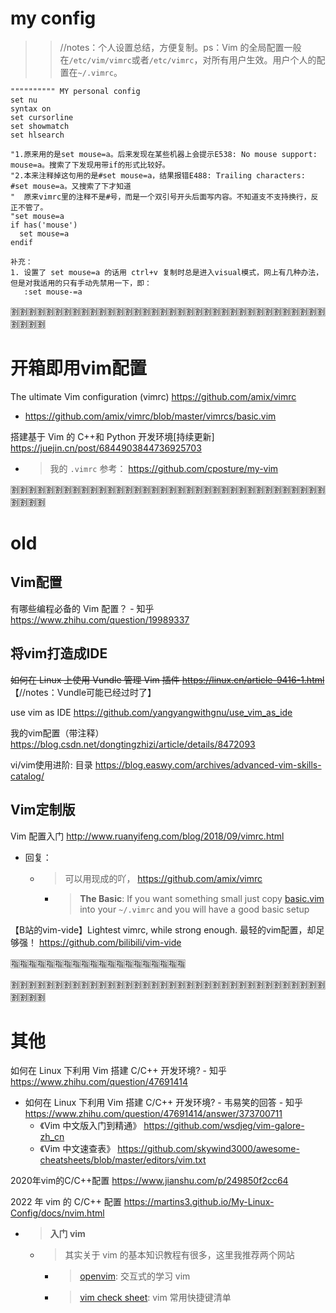 
# my config

>> //notes：个人设置总结，方便复制。ps：Vim 的全局配置一般在`/etc/vim/vimrc`或者`/etc/vimrc`，对所有用户生效。用户个人的配置在`~/.vimrc`。
```vim
"""""""""" MY personal config
set nu
syntax on
set cursorline
set showmatch
set hlsearch

"1.原来用的是set mouse=a。后来发现在某些机器上会提示E538: No mouse support: mouse=a。搜索了下发现用带if的形式比较好。
"2.本来注释掉这句用的是#set mouse=a，结果报错E488: Trailing characters: #set mouse=a。又搜索了下才知道
"  原来vimrc里的注释不是#号，而是一个双引号开头后面写内容。不知道支不支持换行，反正不管了。 
"set mouse=a   
if has('mouse')
  set mouse=a
endif
```
```
补充：
1. 设置了 set mouse=a 的话用 ctrl+v 复制时总是进入visual模式，网上有几种办法，但是对我适用的只有手动先禁用一下，即：
   :set mouse-=a
```

:u5272::u5272::u5272::u5272::u5272::u5272::u5272::u5272::u5272::u5272::u5272::u5272::u5272::u5272::u5272::u5272::u5272::u5272::u5272::u5272::u5272::u5272::u5272::u5272::u5272::u5272::u5272::u5272::u5272::u5272::u5272::u5272::u5272::u5272::u5272::u5272::u5272::u5272::u5272::u5272:

# 开箱即用vim配置

The ultimate Vim configuration (vimrc) https://github.com/amix/vimrc
- https://github.com/amix/vimrc/blob/master/vimrcs/basic.vim

搭建基于 Vim 的 C++和 Python 开发环境[持续更新] https://juejin.cn/post/6844903844736925703
- > 我的 `.vimrc` 参考： https://github.com/cposture/my-vim

:u5272::u5272::u5272::u5272::u5272::u5272::u5272::u5272::u5272::u5272::u5272::u5272::u5272::u5272::u5272::u5272::u5272::u5272::u5272::u5272::u5272::u5272::u5272::u5272::u5272::u5272::u5272::u5272::u5272::u5272::u5272::u5272::u5272::u5272::u5272::u5272::u5272::u5272::u5272::u5272:

# old

## Vim配置

有哪些编程必备的 Vim 配置？ - 知乎 https://www.zhihu.com/question/19989337

## 将vim打造成IDE

~~如何在 Linux 上使用 Vundle 管理 Vim 插件 https://linux.cn/article-9416-1.html~~  【//notes：Vundle可能已经过时了】

use vim as IDE https://github.com/yangyangwithgnu/use_vim_as_ide

我的vim配置（带注释） https://blog.csdn.net/dongtingzhizi/article/details/8472093

vi/vim使用进阶: 目录 https://blog.easwy.com/archives/advanced-vim-skills-catalog/

## Vim定制版

Vim 配置入门 http://www.ruanyifeng.com/blog/2018/09/vimrc.html
- 回复：
  * > 可以用现成的吖， https://github.com/amix/vimrc
    + > **The Basic**: If you want something small just copy [basic.vim](https://github.com/amix/vimrc/blob/master/vimrcs/basic.vim) into your `~/.vimrc` and you will have a good basic setup

【B站的vim-vide】Lightest vimrc, while strong enough. 最轻的vim配置，却足够强！ https://github.com/bilibili/vim-vide

:u6307::u6307::u6307::u6307::u6307::u6307::u6307::u6307::u6307::u6307::u6307::u6307::u6307::u6307::u6307::u6307::u6307::u6307::u6307::u6307:

:u5272::u5272::u5272::u5272::u5272::u5272::u5272::u5272::u5272::u5272::u5272::u5272::u5272::u5272::u5272::u5272::u5272::u5272::u5272::u5272::u5272::u5272::u5272::u5272::u5272::u5272::u5272::u5272::u5272::u5272::u5272::u5272::u5272::u5272::u5272::u5272::u5272::u5272::u5272::u5272:

# 其他

如何在 Linux 下利用 Vim 搭建 C/C++ 开发环境? - 知乎 https://www.zhihu.com/question/47691414
- 如何在 Linux 下利用 Vim 搭建 C/C++ 开发环境? - 韦易笑的回答 - 知乎 https://www.zhihu.com/question/47691414/answer/373700711
  * 《Vim 中文版入门到精通》 https://github.com/wsdjeg/vim-galore-zh_cn
  * 《Vim 中文速查表》 https://github.com/skywind3000/awesome-cheatsheets/blob/master/editors/vim.txt

2020年vim的C/C++配置 https://www.jianshu.com/p/249850f2cc64

2022 年 vim 的 C/C++ 配置 https://martins3.github.io/My-Linux-Config/docs/nvim.html
- > **入门 vim**
  * > 其实关于 vim 的基本知识教程有很多，这里我推荐两个网站
    + > [openvim](https://www.openvim.com/tutorial.html): 交互式的学习 vim
    + > [vim check sheet](https://vim.rtorr.com/lang/zh_cn): vim 常用快捷键清单
